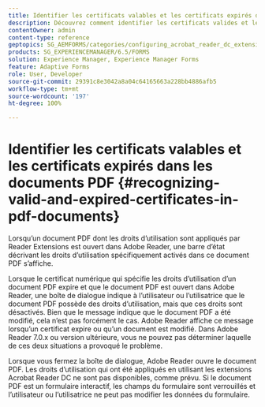 ```yaml
---
title: Identifier les certificats valables et les certificats expirés dans les documents PDF
description: Découvrez comment identifier les certificats valides et les certificats arrivés à expiration dans les documents PDF.
contentOwner: admin
content-type: reference
geptopics: SG_AEMFORMS/categories/configuring_acrobat_reader_dc_extensions
products: SG_EXPERIENCEMANAGER/6.5/FORMS
solution: Experience Manager, Experience Manager Forms
feature: Adaptive Forms
role: User, Developer
source-git-commit: 29391c8e3042a8a04c64165663a228bb4886afb5
workflow-type: tm+mt
source-wordcount: '197'
ht-degree: 100%

---
```


# Identifier les certificats valables et les certificats expirés dans les documents PDF {#recognizing-valid-and-expired-certificates-in-pdf-documents}

Lorsqu’un document PDF dont les droits d’utilisation sont appliqués par Reader Extensions est ouvert dans Adobe Reader, une barre d’état décrivant les droits d’utilisation spécifiquement activés dans ce document PDF s’affiche.

Lorsque le certificat numérique qui spécifie les droits d’utilisation d’un document PDF expire et que le document PDF est ouvert dans Adobe Reader, une boîte de dialogue indique à l’utilisateur ou l’utilisatrice que le document PDF possède des droits d’utilisation, mais que ces droits sont désactivés. Bien que le message indique que le document PDF a été modifié, cela n’est pas forcément le cas. Adobe Reader affiche ce message lorsqu’un certificat expire ou qu’un document est modifié. Dans Adobe Reader 7.0.x ou version ultérieure, vous ne pouvez pas déterminer laquelle de ces deux situations a provoqué le problème.

Lorsque vous fermez la boîte de dialogue, Adobe Reader ouvre le document PDF. Les droits d’utilisation qui ont été appliqués en utilisant les extensions Acrobat Reader DC ne sont pas disponibles, comme prévu. Si le document PDF est un formulaire interactif, les champs du formulaire sont verrouillés et l’utilisateur ou l’utilisatrice ne peut pas modifier les données du formulaire.
